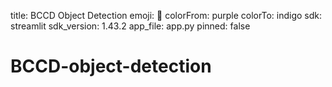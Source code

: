 title: BCCD Object Detection
emoji: 🐨
colorFrom: purple
colorTo: indigo
sdk: streamlit
sdk_version: 1.43.2
app_file: app.py
pinned: false

# BCCD-object-detection
